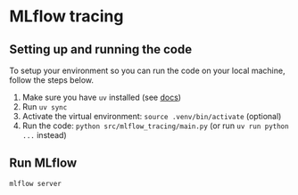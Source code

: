 
# MLflow tracing

## Setting up and running the code

To setup your environment so you can run the code on your local machine, follow the steps below.

1. Make sure you have `uv` installed (see [docs](https://github.com/astral-sh/uv?tab=readme-ov-file#installation))
2. Run `uv sync`
3. Activate the virtual environment: `source .venv/bin/activate` (optional)
4. Run the code: `python src/mlflow_tracing/main.py` (or run `uv run python ...` instead)

## Run MLflow

```bash
mlflow server
```
